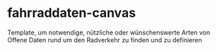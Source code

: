# fahrraddaten-canvas
Template, um notwendige, nützliche oder wünschenswerte Arten von Offene Daten rund um den Radverkehr zu finden und zu definieren 
